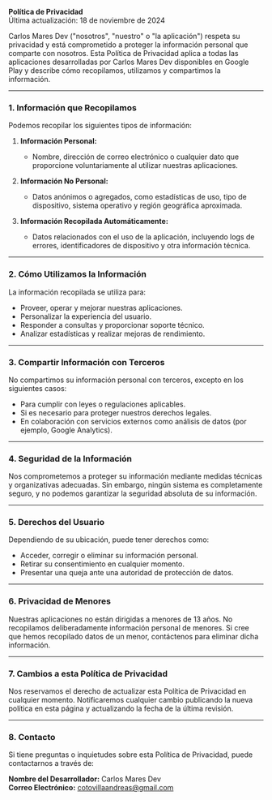 **Política de Privacidad**  
Última actualización: 18 de noviembre de 2024  

Carlos Mares Dev ("nosotros", "nuestro" o "la aplicación") respeta su privacidad y está comprometido a proteger la información personal que comparte con nosotros. Esta Política de Privacidad aplica a todas las aplicaciones desarrolladas por Carlos Mares Dev disponibles en Google Play y describe cómo recopilamos, utilizamos y compartimos la información.  

---

### **1. Información que Recopilamos**  

Podemos recopilar los siguientes tipos de información:  

1. **Información Personal:**  
   - Nombre, dirección de correo electrónico o cualquier dato que proporcione voluntariamente al utilizar nuestras aplicaciones.  

2. **Información No Personal:**  
   - Datos anónimos o agregados, como estadísticas de uso, tipo de dispositivo, sistema operativo y región geográfica aproximada.  

3. **Información Recopilada Automáticamente:**  
   - Datos relacionados con el uso de la aplicación, incluyendo logs de errores, identificadores de dispositivo y otra información técnica.  

---

### **2. Cómo Utilizamos la Información**  

La información recopilada se utiliza para:  

- Proveer, operar y mejorar nuestras aplicaciones.  
- Personalizar la experiencia del usuario.  
- Responder a consultas y proporcionar soporte técnico.  
- Analizar estadísticas y realizar mejoras de rendimiento.  

---

### **3. Compartir Información con Terceros**  

No compartimos su información personal con terceros, excepto en los siguientes casos:  

- Para cumplir con leyes o regulaciones aplicables.  
- Si es necesario para proteger nuestros derechos legales.  
- En colaboración con servicios externos como análisis de datos (por ejemplo, Google Analytics).  

---

### **4. Seguridad de la Información**  

Nos comprometemos a proteger su información mediante medidas técnicas y organizativas adecuadas. Sin embargo, ningún sistema es completamente seguro, y no podemos garantizar la seguridad absoluta de su información.  

---

### **5. Derechos del Usuario**  

Dependiendo de su ubicación, puede tener derechos como:  

- Acceder, corregir o eliminar su información personal.  
- Retirar su consentimiento en cualquier momento.  
- Presentar una queja ante una autoridad de protección de datos.  

---

### **6. Privacidad de Menores**  

Nuestras aplicaciones no están dirigidas a menores de 13 años. No recopilamos deliberadamente información personal de menores. Si cree que hemos recopilado datos de un menor, contáctenos para eliminar dicha información.  

---

### **7. Cambios a esta Política de Privacidad**  

Nos reservamos el derecho de actualizar esta Política de Privacidad en cualquier momento. Notificaremos cualquier cambio publicando la nueva política en esta página y actualizando la fecha de la última revisión.  

---

### **8. Contacto**  

Si tiene preguntas o inquietudes sobre esta Política de Privacidad, puede contactarnos a través de:  

**Nombre del Desarrollador:** Carlos Mares Dev  
**Correo Electrónico:** <cotovillaandreas@gmail.com>

